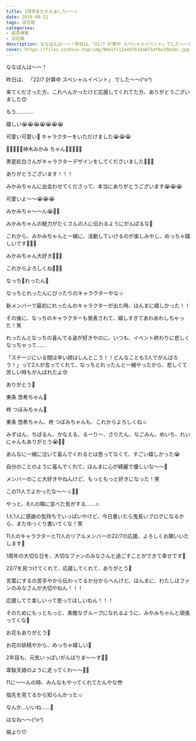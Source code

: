 ```yaml
---
title: 1周年をむかえました〜〜♪
date: 2018-09-21
tags: 涼花萌
categories: 
- 成员博客
- 涼花萌
description: ななばんは〜〜！昨日は、「22/7 計算中 スペシャルイベント」でした〜〜(*^o^*)来てくださった方、これへんかったけど応援してくれてた方、ありがとうございました😊...
cover: https://files.zzzhxxx.top/img/94e1fc11e4df633a071ef6e39bebc.jpg 
---
```







ななばんは〜〜！




昨日は、
「22/7 計算中 スペシャルイベント」
でした〜〜(*^o^*)




来てくださった方、これへんかったけど応援してくれてた方、ありがとうございました😊









もう…………



嬉しい😭😭😭😭😭😭😭






可愛い可愛い💓
キャラクターをいただけました😭😭😭






💓💓💓💓💓神木みかみ ちゃん💓💓💓💓💓





黒星紅白さんがキャラクターデザインをしてくださいました💓💓💓



ありがとうございます！！！



みかみちゃんに出会わせてくださって、本当にありがとうございます😭😭😭










可愛いよ〜〜😭😭😭

みかみちゃ〜〜ん😭💓💓


みかみちゃんの魅力がたくさんの人に伝わるようにがんばるな💓




これから、みかみちゃんと一緒に、活動していけるのが楽しみやし、めっちゃ嬉しいです💓💓💓




みかみちゃん大好き💓💓💓



これからよろしくね💓💓💓









なっち💓れったん💓

なっちとれったんにぴったりのキャラクターやな☺️


新メンバーで最初にれったんのキャラクターが出た時、ほんまに嬉しかった！！


その後に、なっちのキャラクターも発表されて、嬉しすぎてあわあわしちゃった！笑





れったんとなっちの喜んでる姿が好きやのに、いつも、イベント終わりに悲しくなっちゃって……



「ステージにいる間は辛い顔はしんとこう！！どんなことも3人でがんばろう！」って2人が言ってくれて、なっちとれったんと一緒やったから、悲しくて苦しい時もがんばれたよ😢

ありがとう💓



東条 悠希ちゃん💓






柊 つぼみちゃん💓






東条 悠希ちゃん、柊 つぼみちゃんも、これからよろしくね☺️







みずはん、ちぱるん、かなえる、るーりー、さりたん、なごみん、めいち、れいにゃんもありがとう😭💓💓




あんなに一緒に泣いて喜んでくれるとは思ってなくて、すごい嬉しかった😭


自分のことのように喜んでくれて、ほんまに心が綺麗で優しいな〜〜💓



メンバーのこと大好きやねんけど、もっともっと好きになった！笑


この11人でよかったな〜〜☺️💓💓










やっと、8人の隣に並べた気がする……☺️








1人1人に感謝の気持ちでいっぱいやけど、今日書いたら鬼長いブログになるから、またゆっくり書いてくな！笑






11人のキャラクターと11人のリアルメンバーの22/7の応援、よろしくお願いいたします💓







1周年の大切な日を、大切なファンのみなさんと過ごすことができて幸せです💓



22/7を見つけてくれて、応援してくれて、ありがとう💓




言葉にするの苦手やから伝わってるか分からへんけど、ほんまに、わたしはファンのみなさんが大切やねん！！！


応援してて楽しいって思ってほしいねん！！！


そのためにもっともっと、素敵なグループになれるように、みかみちゃんと頑張ってくな💓







お花もありがとう💓





お花の妖精やから、めっちゃ嬉しい🌸






2年目も、元気いっぱいがんばりま〜〜す💪🏻


韋駄天娘のように走ってくわ〜〜🏃💨











11に〜〜んの時、みんなもやってくれてたんやな😳


指先を見てるから知らんかった☺️




なんか…いいね……💓






ほなね〜〜(*^o^*)



萌より♡


